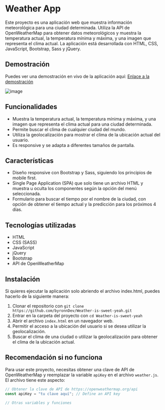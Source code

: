 # Weather App

Este proyecto es una aplicación web que muestra información meteorológica para una ciudad determinada. Utiliza la API de OpenWeatherMap para obtener datos meteorológicos y muestra la temperatura actual, la temperatura mínima y máxima, y una imagen que representa el clima actual. La aplicación está desarrollada con HTML, CSS, JavaScript, Bootstrap, Sass y jQuery.

## Demostración

Puedes ver una demostración en vivo de la aplicación aquí: [Enlace a la demostración](https://byronndev.github.io/Weather-is-sweet-yeah/)


![image](https://github.com/byronnDev/Weather-is-sweet-yeah/assets/38868773/36b0c9a1-092e-47f8-a226-fbb4ca6e8a83)


## Funcionalidades

- Muestra la temperatura actual, la temperatura mínima y máxima, y una imagen que representa el clima actual para una ciudad determinada.
- Permite buscar el clima de cualquier ciudad del mundo.
- Utiliza la geolocalización para mostrar el clima de la ubicación actual del usuario.
- Es responsive y se adapta a diferentes tamaños de pantalla.
  
## Características

- Diseño responsive con Bootstrap y Sass, siguiendo los principios de mobile first.
- Single Page Application (SPA) que solo tiene un archivo HTML y muestra u oculta los componentes según la opción del menú seleccionada.
- Formulario para buscar el tiempo por el nombre de la ciudad, con opción de obtener el tiempo actual y la predicción para los próximos 4 días.

## Tecnologías utilizadas

- HTML
- CSS (SASS)
- JavaScript
- jQuery
- Bootstrap
- API de OpenWeatherMap

## Instalación

Si quieres ejecutar la aplicación solo abriendo el archivo index.html, puedes hacerlo de la siguiente manera:

1. Clonar el repositorio con `git clone https://github.com/byronnDev/Weather-is-sweet-yeah.git`
2. Entrar en la carpeta del proyecto con `cd Weather-is-sweet-yeah`
3. Abrir el archivo `index.html` en un navegador web.
4. Permitir el acceso a la ubicación del usuario si se desea utilizar la geolocalización.
5. Buscar el clima de una ciudad o utilizar la geolocalización para obtener el clima de la ubicación actual.
## Recomendación si no funciona

Para usar este proyecto, necesitas obtener una clave de API de OpenWeatherMap y reemplazar la variable `apiKey` en el archivo `weather.js`. El archivo tiene este aspecto:

```js
// Obtener la clave de API de https://openweathermap.org/api
const apiKey = "tu clave aquí"; // Define an API key

// Otras variables y funciones
```
